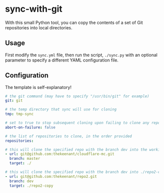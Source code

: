 # sync-with-git

With this small Python tool, you can copy the contents of a set of Git repositories into local directories.

## Usage

First modify the `sync.yml` file, then run the script, `./sync.py` with an optional parameter to specify a different YAML configuration file.

## Configuration

The template is self-explanatory!

```yaml
# the git command (may have to specify "/usr/bin/git" for example)
git: git

# the temp directory that sync will use for cloning
tmp: tmp-sync

# set to true to stop subsequent cloning upon failing to clone any repository 
abort-on-failure: false

# the list of repositories to clone, in the order provided
repositories:

# this will clone the specified repo with the branch dev into the working directory
- url: git@github.com:thekeenant/cloudflare-mc.git
  branch: master
  target: ./

# this will clone the specified repo with the branch dev into ./repo2-copy
- url: git@github.com:thekeenant/repo2.git
  branch: dev
  target: ./repo2-copy
```